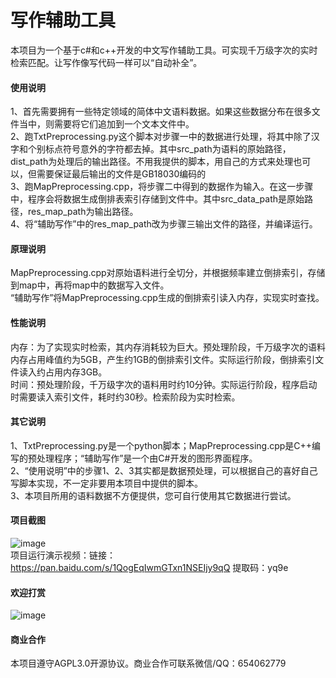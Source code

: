 # 写作辅助工具
本项目为一个基于c#和c++开发的中文写作辅助工具。可实现千万级字次的实时检索匹配。让写作像写代码一样可以“自动补全”。  

#### 使用说明
1、首先需要拥有一些特定领域的简体中文语料数据。如果这些数据分布在很多文件当中，则需要将它们追加到一个文本文件中。  
2、跑TxtPreprocessing.py这个脚本对步骤一中的数据进行处理，将其中除了汉字和个别标点符号意外的字符都去掉。其中src_path为语料的原始路径，dist_path为处理后的输出路径。不用我提供的脚本，用自己的方式来处理也可以，但需要保证最后输出的文件是GB18030编码的  
3、跑MapPreprocessing.cpp，将步骤二中得到的数据作为输入。在这一步骤中，程序会将数据生成倒排表索引存储到文件中。其中src_data_path是原始路径，res_map_path为输出路径。  
4、将“辅助写作”中的res_map_path改为步骤三输出文件的路径，并编译运行。  

#### 原理说明
MapPreprocessing.cpp对原始语料进行全切分，并根据频率建立倒排索引，存储到map中，再将map中的数据写入文件。  
“辅助写作”将MapPreprocessing.cpp生成的倒排索引读入内存，实现实时查找。  

#### 性能说明
内存：为了实现实时检索，其内存消耗较为巨大。预处理阶段，千万级字次的语料内存占用峰值约为5GB，产生约1GB的倒排索引文件。实际运行阶段，倒排索引文件读入约占用内存3GB。  
时间：预处理阶段，千万级字次的语料用时约10分钟。实际运行阶段，程序启动时需要读入索引文件，耗时约30秒。检索阶段为实时检索。  

#### 其它说明
1、TxtPreprocessing.py是一个python脚本；MapPreprocessing.cpp是C++编写的预处理程序；“辅助写作”是一个由C#开发的图形界面程序。  
2、“使用说明”中的步骤1、2、3其实都是数据预处理，可以根据自己的喜好自己写脚本实现，不一定非要用本项目中提供的脚本。  
3、本项目所用的语料数据不方便提供，您可自行使用其它数据进行尝试。  

#### 项目截图
![image](https://github.com/tianlian0/aided_writing/blob/master/images/pic1.png)  
项目运行演示视频：链接：https://pan.baidu.com/s/1QogEqIwmGTxn1NSEIjy9qQ 提取码：yq9e  

#### 欢迎打赏
![image](https://github.com/tianlian0/aided_writing/blob/master/images/shang.png)  

#### 商业合作
本项目遵守AGPL3.0开源协议。商业合作可联系微信/QQ：654062779  